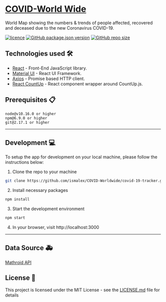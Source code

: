 # [COVID-World Wide](https://ismalex.github.io/COVID-Worldwide/)

World Map showing the numbers & trends of people affected, recovered and deceased due to the new Coronavirus COVID-19.

[![licence](https://img.shields.io/github/license/ismalex/COVID-Worldwide)](https://github.com/ismalex/COVID-Worldwide/blob/master/LICENSE)
[![GitHub package.json version](https://img.shields.io/github/package-json/v/ismalex/COVID-Worldwide)](https://github.com/ismalex/COVID-Worldwide)
[![GitHub repo size](https://img.shields.io/github/repo-size/sabesansathananthan/covid-19-tracker?color=ff69b4)](https://github.com/ismalex/COVID-Worldwide)


## Technologies used 🛠️

- [React](https://es.reactjs.org/) - Front-End JavaScript library.
- [Material UI](https://material-ui.com/) - React UI Framework.
- [Axios](https://github.com/axios/axios) - Promise based HTTP client.
- [React CountUp](https://react-countup.now.sh/) - React component wrapper around CountUp.js.


## Prerequisites 📋

```
node@v10.16.0 or higher
npm@6.9.0 or higher
git@2.17.1 or higher
```

---

## Development 💻

To setup the app for development on your local machine, please follow the instructions below:

1. Clone the repo to your machine

```bash
git clone https://github.com/ismalex/COVID-Worldwide/covid-19-tracker.git
```

2. Install necessary packages

```bash
npm install
```

3. Start the development environment

```bash
npm start
```

4. In your browser, visit http://localhost:3000

---

## Data Source 🚑

[Mathroid API](https://covid19.mathdro.id/api/)


## License 📄

This project is licensed under the MIT License - see the [LICENSE.md](./LICENSE) file for details

